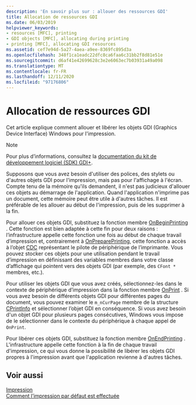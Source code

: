 ```yaml
---
description: 'En savoir plus sur : allouer des ressources GDI'
title: Allocation de ressources GDI
ms.date: 06/03/2019
helpviewer_keywords:
- resources [MFC], printing
- GDI objects [MFC], allocating during printing
- printing [MFC], allocating GDI resources
ms.assetid: cef7e94d-5a27-4aea-a9ee-8369fc895d3a
ms.openlocfilehash: 348f1ca1eadc22dfc8ca6faa6c31bb2f8d81e51e
ms.sourcegitcommit: d6af41e42699628c3e2e6063ec7b03931a49a098
ms.translationtype: MT
ms.contentlocale: fr-FR
ms.lasthandoff: 12/11/2020
ms.locfileid: "97176806"
---
```

# <a name="allocating-gdi-resources"></a>Allocation de ressources GDI

Cet article explique comment allouer et libérer les objets GDI (Graphics Device Interface) Windows pour l'impression.

> [!NOTE]
> Pour plus d’informations, consultez la [documentation du kit de développement logiciel (SDK) GDI+](/windows/win32/gdiplus/-gdiplus-gdi-start).

Supposons que vous avez besoin d'utiliser des polices, des stylets ou d'autres objets GDI pour l'impression, mais pas pour l'affichage à l'écran. Compte tenu de la mémoire qu'ils demandent, il n'est pas judicieux d'allouer ces objets au démarrage de l'application. Quand l'application n'imprime pas un document, cette mémoire peut être utile à d'autres tâches. Il est préférable de les allouer au début de l'impression, puis de les supprimer à la fin.

Pour allouer ces objets GDI, substituez la fonction membre [OnBeginPrinting](reference/cview-class.md#onbeginprinting) . Cette fonction est bien adaptée à cette fin pour deux raisons : l’infrastructure appelle cette fonction une fois au début de chaque travail d’impression et, contrairement à [OnPreparePrinting](reference/cview-class.md#onprepareprinting), cette fonction a accès à l’objet [CDC](reference/cdc-class.md) représentant le pilote de périphérique de l’imprimante. Vous pouvez stocker ces objets pour une utilisation pendant le travail d’impression en définissant des variables membres dans votre classe d’affichage qui pointent vers des objets GDI (par exemple, des `CFont *` membres, etc.).

Pour utiliser les objets GDI que vous avez créés, sélectionnez-les dans le contexte de périphérique d’impression dans la fonction membre [OnPrint](reference/cview-class.md#onprint) . Si vous avez besoin de différents objets GDI pour différentes pages du document, vous pouvez examiner le `m_nCurPage` membre de la structure [CPrintInfo](reference/cprintinfo-structure.md) et sélectionner l’objet GDI en conséquence. Si vous avez besoin d'un objet GDI pour plusieurs pages consécutives, Windows vous impose de le sélectionner dans le contexte du périphérique à chaque appel de `OnPrint`.

Pour libérer ces objets GDI, substituez la fonction membre [OnEndPrinting](reference/cview-class.md#onendprinting) . L'infrastructure appelle cette fonction à la fin de chaque travail d'impression, ce qui vous donne la possibilité de libérer les objets GDI propres à l'impression avant que l'application revienne à d'autres tâches.

## <a name="see-also"></a>Voir aussi

[Impression](printing.md)<br/>
[Comment l’impression par défaut est effectuée](how-default-printing-is-done.md)
